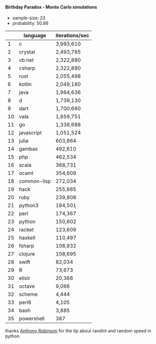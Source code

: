 #### Birthday Paradox - Monte Carlo simulations

* sample-size: 23
* probability: 50.88

| | language | iterations/sec |
|--|--|--|
1|c|3,993,610
2|crystal|2,493,765
3|vb.net|2,322,880
4|csharp|2,322,880
5|rust|2,055,498
6|kotlin|2,049,180
7|java|1,964,636
8|d|1,739,130
9|dart|1,700,680
10|vala|1,659,751
11|go|1,338,688
12|javascript|1,051,524
13|julia|603,864
14|gambas|492,610
15|php|462,534
16|scala|368,731
17|ocaml|354,609
18|common-lisp|272,034
19|hack|255,885
20|ruby|239,808
21|python3|184,501
22|perl|174,367
23|python|150,602
24|racket|123,609
25|haskell|110,497
26|fsharp|108,932
27|clojure|108,695
28|swift|82,034
29|R|73,673
30|elixir|20,366
31|octave|9,066
32|scheme|4,444
33|perl6|4,105
34|bash|3,885
35|powershell|387

thanks [Anthony Robinson](https://github.com/anthonycrobinson) for the tip about randint and random speed in python
